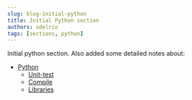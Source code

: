 ```yaml
---
slug: blog-initial-python
title: Initial Python section
authors: sdelrio
tags: [sections, python]
---
```


Initial python section. Also added some detailed notes about:

* [Python](/docs/Coding/Python/)
  * [Unit-test](/docs/Coding/Python/python-unit-test.md)
  * [Compile](/docs/Coding/Python/python-compile.md)
  * [Libraries](/docs/Coding/Python/python-libraries)

